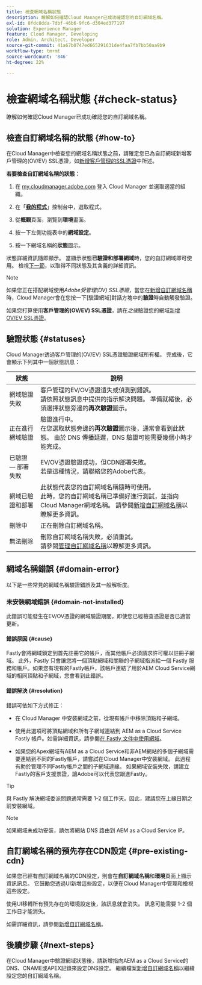 ```yaml
---
title: 檢查網域名稱狀態
description: 瞭解如何確認Cloud Manager已成功確認您的自訂網域名稱。
exl-id: 8fdc8dda-7dbf-46b6-9fc6-d304ed377197
solution: Experience Manager
feature: Cloud Manager, Developing
role: Admin, Architect, Developer
source-git-commit: 41a67b0747ed665291631de4faa7fb7bb50aa9b9
workflow-type: tm+mt
source-wordcount: '846'
ht-degree: 22%

---
```



# 檢查網域名稱狀態 {#check-status}

瞭解如何確認Cloud Manager已成功確認您的自訂網域名稱。

## 檢查自訂網域名稱的狀態 {#how-to}

在Cloud Manager中檢查您的網域名稱狀態之前，請確定您已為自訂網域新增客戶管理的(OV/EV) SSL憑證，如[新增客戶管理的SSL憑證](/help/implementing/cloud-manager/managing-ssl-certifications/add-ssl-certificate.md##add-customer-managed-ssl-cert)中所述。

**若要檢查自訂網域名稱的狀態：**

1. 在 [my.cloudmanager.adobe.com](https://my.cloudmanager.adobe.com/) 登入 Cloud Manager 並選取適當的組織。

1. 在「**[我的程式](/help/implementing/cloud-manager/navigation.md#my-programs)**」控制台中，選取程式。

1. 從&#x200B;**概觀**&#x200B;頁面，瀏覽到&#x200B;**環境**&#x200B;畫面。

1. 按一下左側功能表中的&#x200B;**網域設定**。

1. 按一下網域名稱的&#x200B;**狀態**&#x200B;圖示。

狀態詳細資訊隨即顯示。 當顯示狀態&#x200B;**已驗證和部署網域**&#x200B;時，您的自訂網域即可使用。 檢視[下一節](#statuses)，以取得不同狀態及其含義的詳細資訊。

>[!NOTE]
>
>如果您正在搭配網域使用&#x200B;*Adobe受管理(DV) SSL憑證*，當您在[新增自訂網域名稱](/help/implementing/cloud-manager/custom-domain-names/add-custom-domain-name.md)時，Cloud Manager會在您按一下[驗證網域]對話方塊中的&#x200B;**驗證**&#x200B;時自動觸發驗證。
>
>如果您打算使用&#x200B;**客戶管理的(OV/EV) SSL憑證**，請在&#x200B;*之後*&#x200B;驗證您的網域[新增OV/EV SSL憑證](/help/implementing/cloud-manager/managing-ssl-certifications/add-ssl-certificate.md)。


## 驗證狀態 {#statuses}

Cloud Manager透過客戶管理的(OV/EV) SSL憑證驗證網域所有權。 完成後，它會顯示下列其中一個狀態訊息：

| 狀態 | 說明 |
| --- | --- |
| 網域驗證失敗 | 客戶管理的EV/OV憑證遺失或偵測到錯誤。<br>請依照狀態訊息中提供的指示解決問題。 準備就緒後，必須選擇狀態旁邊的&#x200B;**再次驗證**&#x200B;圖示。 |
| 正在進行網域驗證 | 驗證進行中。<br>在您選取狀態旁邊的&#x200B;**再次驗證**&#x200B;圖示後，通常會看到此狀態。 由於 DNS 傳播延遲，DNS 驗證可能需要幾個小時才能完成。 |
| 已驗證 — 部署失敗 | EV/OV憑證驗證成功，但CDN部署失敗。<br>若是這種情況，請聯絡您的Adobe代表。 |
| 網域已驗證和部署 | 此狀態代表您的自訂網域名稱隨時可使用。<br>此時，您的自訂網域名稱已準備好進行測試，並指向Cloud Manager網域名稱。 請參閱[新增自訂網域名稱](/help/implementing/cloud-manager/custom-domain-names/add-custom-domain-name.md)以瞭解更多資訊。 |
| 刪除中 | 正在刪除自訂網域名稱。 |
| 無法刪除 | 刪除自訂網域名稱失敗，必須重試。<br>請參閱[管理自訂網域名稱](/help/implementing/cloud-manager/custom-domain-names/managing-custom-domain-names.md)以瞭解更多資訊。 |


## 網域名稱錯誤 {#domain-error}

以下是一些常見的網域名稱驗證錯誤及其一般解析度。

### 未安裝網域錯誤 {#domain-not-installed}

此錯誤可能發生在EV/OV憑證的網域驗證期間，即使您已經檢查憑證是否已適當更新。

#### 錯誤原因 {#cause}

Fastly會將網域鎖定到首先註冊它的帳戶，而其他帳戶必須請求許可權以註冊子網域。 此外，Fastly 只會讓您將一個頂點網域和關聯的子網域指派給一個 Fastly 服務和帳戶。如果您有現有的Fastly帳戶，該帳戶連結了用於AEM Cloud Service網域的相同頂點和子網域，您會看到此錯誤。

#### 錯誤解決 {#resolution}

錯誤可依如下方式修正：

* 在 Cloud Manager 中安裝網域之前，從現有帳戶中移除頂點和子網域。

* 使用此選項可將頂點網域和所有子網域連結到 AEM as a Cloud Service Fastly 帳戶。如需詳細資訊，請參閱[在 Fastly 文件中使用網域](https://docs.fastly.com/en/guides/working-with-domains)。

* 如果您的Apex網域有AEM as a Cloud Service和非AEM網站的多個子網域需要連結到不同的Fastly帳戶，請嘗試在Cloud Manager中安裝網域。 此過程有助於管理不同Fastly帳戶之間的子網域連線。 如果網域安裝失敗，請建立Fastly的客戶支援票證，讓Adobe可以代表您跟進Fastly。

>[!TIP]
>
>與 Fastly 解決網域委派問題通常需要 1-2 個工作天。因此，建議您在上線日期之前安裝網域。

>[!NOTE]
>
>如果網域未成功安裝，請勿將網站 DNS 路由到 AEM as a Cloud Service IP。

## 自訂網域名稱的預先存在CDN設定 {#pre-existing-cdn}

如果您已經有自訂網域名稱的CDN設定，則會在&#x200B;**自訂網域名稱**&#x200B;和&#x200B;**環境**&#x200B;頁面上顯示資訊訊息。 它鼓勵您透過UI新增這些設定，以便在Cloud Manager中管理和檢視這些設定。

使用UI移轉所有預先存在的環境設定後，該訊息就會消失。 訊息可能需要 1-2 個工作日才能消失。

如需詳細資訊，請參閱[新增自訂網域名稱](/help/implementing/cloud-manager/custom-domain-names/add-custom-domain-name.md)。

## 後續步驟 {#next-steps}

在Cloud Manager中驗證網域狀態後，請新增指向AEM as a Cloud Service的DNS、CNAME或APEX記錄來設定DNS設定。 繼續檔案[新增自訂網域名稱](/help/implementing/cloud-manager/custom-domain-names/add-custom-domain-name.md)以繼續設定您的自訂網域名稱。

